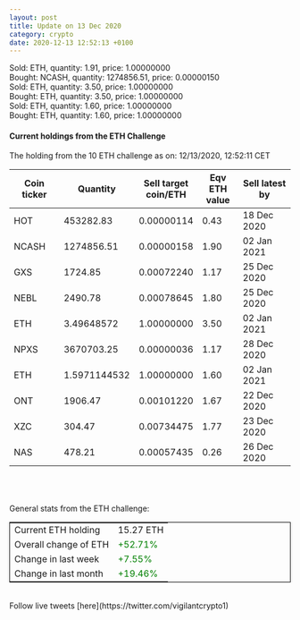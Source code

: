 ```yaml
---
layout: post
title: Update on 13 Dec 2020
category: crypto
date: 2020-12-13 12:52:13 +0100
---
```

<!-- Global site tag (gtag.js) - Google Analytics -->
<script async src="https://www.googletagmanager.com/gtag/js?id=UA-103831149-5"></script>
<script>
  window.dataLayer = window.dataLayer || [];
  function gtag(){dataLayer.push(arguments);}
  gtag('js', new Date());

  gtag('config', 'UA-103831149-5');
</script>
Sold: ETH, quantity:         1.91, price:   1.00000000<br>Bought: NCASH, quantity:   1274856.51, price:   0.00000150<br>Sold: ETH, quantity:         3.50, price:   1.00000000<br>Bought: ETH, quantity:         3.50, price:   1.00000000<br>Sold: ETH, quantity:         1.60, price:   1.00000000<br>Bought: ETH, quantity:         1.60, price:   1.00000000<br>

#### Current holdings from the ETH Challenge

The holding from the 10 ETH challenge as on: 12/13/2020, 12:52:11 CET

|Coin ticker|Quantity|Sell target<br>coin/ETH|Eqv ETH<br>value|Sell latest by|
|-----------|--------|-----------|-----------|--------------|
HOT|453282.83|  0.00000114|0.43|18 Dec 2020|
NCASH|1274856.51|  0.00000158|1.90|02 Jan 2021|
GXS|1724.85|  0.00072240|1.17|25 Dec 2020|
NEBL|2490.78|  0.00078645|1.80|25 Dec 2020|
ETH|3.49648572|  1.00000000|3.50|02 Jan 2021|
NPXS|3670703.25|  0.00000036|1.17|28 Dec 2020|
ETH|1.5971144532|  1.00000000|1.60|02 Jan 2021|
ONT|1906.47|  0.00101220|1.67|22 Dec 2020|
XZC|304.47|  0.00734475|1.77|23 Dec 2020|
NAS|478.21|  0.00057435|0.26|26 Dec 2020|

<br>
<br>
<br>
General stats from the ETH challenge:

<table style="border:1px solid black;margin-left:auto;margin-right:auto;">
	<tbody>
	<tr>
		<td>Current ETH holding</td>
		<td>     15.27 ETH</td>
	</tr>
	<tr>
		<td>Overall change of ETH</td>
		<td><font color="green">+52.71%</font></td>
	</tr>
	<tr>
		<td>Change in last week</td>
		<td><font color="green">+7.55%</font></td>
	</tr>
	<tr>
		<td>Change in last month</td>
		<td><font color="green">+19.46%</font></td>
	</tr>
	</tbody>
</table>

<br>
Follow live tweets [here](https://twitter.com/vigilantcrypto1)
<br>
<br>